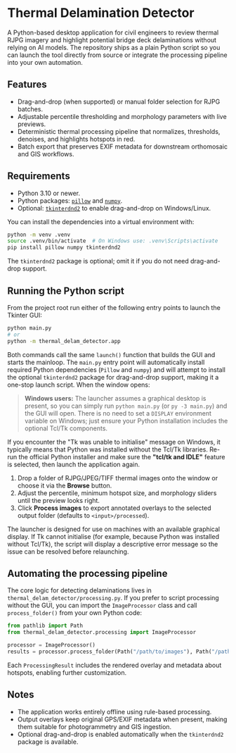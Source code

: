 # Thermal Delamination Detector

A Python-based desktop application for civil engineers to review thermal RJPG imagery and highlight potential bridge deck delaminations without relying on AI models. The repository ships as a plain Python script so you can launch the tool directly from source or integrate the processing pipeline into your own automation.

## Features

- Drag-and-drop (when supported) or manual folder selection for RJPG batches.
- Adjustable percentile thresholding and morphology parameters with live previews.
- Deterministic thermal processing pipeline that normalizes, thresholds, denoises, and highlights hotspots in red.
- Batch export that preserves EXIF metadata for downstream orthomosaic and GIS workflows.

## Requirements

- Python 3.10 or newer.
- Python packages: [`pillow`](https://pypi.org/project/Pillow/) and [`numpy`](https://pypi.org/project/numpy/).
- Optional: [`tkinterdnd2`](https://pypi.org/project/tkinterdnd2/) to enable drag-and-drop on Windows/Linux.

You can install the dependencies into a virtual environment with:

```bash
python -m venv .venv
source .venv/bin/activate  # On Windows use: .venv\Scripts\activate
pip install pillow numpy tkinterdnd2
```

The `tkinterdnd2` package is optional; omit it if you do not need drag-and-drop support.

## Running the Python script

From the project root run either of the following entry points to launch the Tkinter GUI:

```bash
python main.py
# or
python -m thermal_delam_detector.app
```

Both commands call the same `launch()` function that builds the GUI and starts the mainloop. The `main.py` entry point will
automatically install required Python dependencies (``Pillow`` and ``numpy``) and will attempt to install the optional
``tkinterdnd2`` package for drag-and-drop support, making it a one-stop launch script. When the window opens:

> **Windows users:** The launcher assumes a graphical desktop is present, so you can simply run `python main.py` (or `py -3 main.py`) and the GUI will open. There is no need to set a `DISPLAY` environment variable on Windows; just ensure your Python installation includes the optional Tcl/Tk components.

If you encounter the "Tk was unable to initialise" message on Windows, it typically
means that Python was installed without the Tcl/Tk libraries. Re-run the official
Python installer and make sure the **"tcl/tk and IDLE"** feature is selected, then
launch the application again.

1. Drop a folder of RJPG/JPEG/TIFF thermal images onto the window or choose it via the **Browse** button.
2. Adjust the percentile, minimum hotspot size, and morphology sliders until the preview looks right.
3. Click **Process images** to export annotated overlays to the selected output folder (defaults to `<input>/processed`).

The launcher is designed for use on machines with an available graphical display. If Tk cannot initialise (for example,
because Python was installed without Tcl/Tk), the script will display a descriptive error message so the issue can be
resolved before relaunching.

## Automating the processing pipeline

The core logic for detecting delaminations lives in `thermal_delam_detector/processing.py`. If you prefer to script processing without the GUI, you can import the `ImageProcessor` class and call `process_folder()` from your own Python code:

```python
from pathlib import Path
from thermal_delam_detector.processing import ImageProcessor

processor = ImageProcessor()
results = processor.process_folder(Path("/path/to/images"), Path("/path/to/output"))
```

Each `ProcessingResult` includes the rendered overlay and metadata about hotspots, enabling further customization.

## Notes

- The application works entirely offline using rule-based processing.
- Output overlays keep original GPS/EXIF metadata when present, making them suitable for photogrammetry and GIS ingestion.
- Optional drag-and-drop is enabled automatically when the `tkinterdnd2` package is available.
